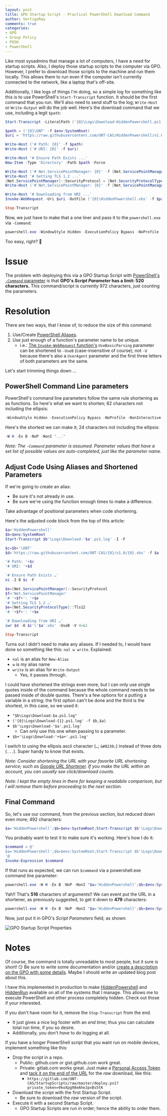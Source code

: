 ```yaml
---
layout: post
title: GPO Startup Script - Practical PowerShell Download Command
author: VertigoRay
comments: true
categories:
- GPO
- Group Policy
- POSH
- PowerShell
---
```

Like most sysadmins that manage a lot of computers, I have a need for startup scripts.
Also, I deploy those startup scripts to the computer via GPO.
However, I prefer to download those scripts to the machine and run them locally.
This allows them to run even if the computer isn't currently connected to the network, like a laptop that's off-site.

Additionally, I like logs of things I'm doing, so a simple log for something like this is to use PowerShell's `Start-Transcript` function.
It should be the first command that you run.
We'll also need to send stuff to the log; `Write-Host` or `Write-Output` will do the job well.
Here's the download command that we use, including a legit `$path`:

```powershell
Start-Transcript -LiteralPath ('{0}\Logs\Download-HiddenPowershell.ps1.log' -f $env:SystemRoot) -IncludeInvocationHeader -Force

$path = ('{0}\UNT' -f $env:SystemRoot)
$uri = 'https://raw.githubusercontent.com/UNT-CAS/HiddenPowershell/v1.0/HiddenPowershell.vbs'

Write-Host ('# Path: {0}' -f $path)
Write-Host ('# URI: {0}' -f $uri)

Write-Host '# Ensure Path Exists ...'
New-Item -Type 'Directory' -Path $path -Force

Write-Host ('# Net.ServicePointManager: {0}' -f [Net.ServicePointManager]::SecurityProtocol)
Write-Host '# Setting TLS 1.2 ...'
[Net.ServicePointManager]::SecurityProtocol = [Net.SecurityProtocolType]::Tls12
Write-Host ('# Net.ServicePointManager: {0}' -f [Net.ServicePointManager]::SecurityProtocol)

Write-Host '# Downloading from URI ...'
Invoke-WebRequest -Uri $uri -OutFile ('{0}\HiddenPowershell.vbs' -f $path) -UseBasicParsing -Verbose 4>&1

Stop-Transcript
```

Now, we just have to make that a one liner and pass it to the `powershell.exe` via `-Command`:

```powershell
powershell.exe -WindowStyle Hidden -ExecutionPolicy Bypass -NoProfile -NonInteractive -Command "Start-Transcript -LiteralPath ('{0}\Logs\Download-HiddenPowershell.ps1.log' -f $env:SystemRoot) -IncludeInvocationHeader -Force; $path = ('{0}\UNT' -f $env:SystemRoot); $uri = 'https://raw.githubusercontent.com/UNT-CAS/HiddenPowershell/v1.0/HiddenPowershell.vbs'; Write-Host ('# Path: {0}' -f $path); Write-Host ('# URI: {0}' -f $uri); Write-Host '# Ensure Path Exists ...'; New-Item -Type 'Directory' -Path $path -Force; Write-Host ('# Net.ServicePointManager: {0}' -f [Net.ServicePointManager]::SecurityProtocol); Write-Host '# Setting TLS 1.2 ...'; [Net.ServicePointManager]::SecurityProtocol = [Net.SecurityProtocolType]::Tls12; Write-Host ('# Net.ServicePointManager: {0}' -f [Net.ServicePointManager]::SecurityProtocol); Write-Host '# Downloading from URI ...'; Invoke-WebRequest -Uri $uri -OutFile ('{0}\HiddenPowershell.vbs' -f $path) -UseBasicParsing -Verbose 4>&1; Stop-Transcript"
```

Too easy, right? 🤔

# Issue

The problem with deploying this via a GPO Startup Script with [PowerShell's `-Command` parameter](https://docs.microsoft.com/en-us/powershell/scripting/core-powershell/console/powershell.exe-command-line-help) is that **GPO's *Script Parameter* has a limit: 520 characters.**
This command/script is currently 972 characters, just counting the parameters.

# Resolution

There are two ways, that I know of, to reduce the size of this command:

1. Use/Create [PowerShell Aliases](https://docs.microsoft.com/en-us/powershell/module/microsoft.powershell.utility/get-alias).
1. Use just enough of a function's parameter name to be unique.
   - i.e.: [The `Invoke-WebRequest` function's](https://docs.microsoft.com/en-us/powershell/module/microsoft.powershell.utility/invoke-webrequest) `UseBasicParsing` parameter can be shortened to `-UseB` (case-insensitive of course); not `-U` because there's also a `UserAgent` parameter and the first three letters of both parameters are the same.

Let's start trimming things down ...

## PowerShell Command Line parameters

PowerShell's command line parameters follow the same rule shortening as as functions.
So here's what we want to shorten; 82 characters not including the ellipsis:

```powershell
-WindowStyle Hidden -ExecutionPolicy Bypass -NoProfile -NonInteractive -Command "..."
```

Here's the shortest we can make it; 24 characters not including the ellipsis:

```powershell
-W H -Ex B -NoP -NonI "..."
```

*Note: The `-Command` parameter is assumed.*
*Parameter values that have a set list of possible values are auto-completed, just like the parameter name.*

## Adjust Code Using Aliases and Shortened Parameters

If we're going to create an alias:

- Be sure it's not already in use.
- Be sure we're using the function enough times to make a difference.

Take advantage of positional parameters when code shortening.

Here's the adjusted code block from the top of this article:

```powershell
$a='HiddenPowershell'
$b=$env:SystemRoot
Start-Transcript $b'\Logs\Download-'$a'.ps1.log' -I -F

$c=$b+'\UNT'
$d='https://raw.githubusercontent.com/UNT-CAS/{0}/v1.0/{0}.vbs' -f $a

'# Path: '+$c
'# URI: '+$d

'# Ensure Path Exists …'
ni -I D $c -F

$e=[Net.ServicePointManager]::SecurityProtocol
$f='Net.ServicePointManager'
'# '+$f+': '+$e
'# Setting TLS 1.2 …'
$e=[Net.SecurityProtocolType]::Tls12
'# '+$f+': '+$e

'# Downloading from URI …'
iwr $d -O $c'\'$a'.vbs' -UseB -V 4>&1

Stop-Transcript
```

Turns out I didn't need to make any aliases.
If I needed to, I would have done so something like this: `nal w write`.
Explained:

- `nal` is an alias for `New-Alias`
- `w` is my alias name
- `write` is an alias for `Write-Output`
  - Yes, it passes through.

I could have shortened the strings even more, but I can only use single quotes inside of the command because the whole command needs to be passed inside of double quotes. There's a few options for a putting a variable in a string; the first option can't be done and the third is the shortest, in this case, so we used it:

- `"$b\Logs\Download-$a.ps1.log"`
- `('{0}\Logs\Download-{1}.ps1.log' -f $b,$a)`
- `$b'\Logs\Download-'$a'.ps1.log'`
  - Can only use this one when passing to a parameter.
- `$b+'\Logs\Download-'+$a+'.ps1.log'`

I switch to using the ellipsis ascii character (`…`; `&#8230;`) instead of three dots (`...`). Super handy to know that exists.

*Note: Consider shortening the URL with your favorite URL shortening service; such as [Google URL Shortener](https://goo.gl).*
*If you make the URL within an account, you can usually see click/download counts.*

*Note: I kept the empty lines in there for keeping a readabile comparison, but I will remove them before proceeding to the next section.*

## Final Command

So, let's use our command, from the previous section, but reduced down even more; 492 characters:

```powershell
$a='HiddenPowershell';$b=$env:SystemRoot;Start-Transcript $b'\Logs\Download-'$a'.ps1.log' -I -F;$c=$b+'\UNT';$d='https://raw.githubusercontent.com/UNT-CAS/{0}/v1.0/{0}.vbs' -f $a;'# Path: '+$c;'# URI: '+$d;'# Ensure Path Exists …';ni -I D $c -F;$e=[Net.ServicePointManager]::SecurityProtocol;$f='Net.ServicePointManager';'# '+$f+': '+$e;'# Setting TLS 1.2 …';$e=[Net.SecurityProtocolType]::Tls12;'# '+$f+': '+$e;'# Downloading from URI …';iwr $d -O $c'\'$a'.vbs' -UseB -V 4>&1;Stop-Transcript
```

You probably want to test it to make sure it's working.
Here's how I do it:

```powershell
$command = @'
$a='HiddenPowershell';$b=$env:SystemRoot;Start-Transcript $b'\Logs\Download-'$a'.ps1.log' -I -F;$c=$b+'\UNT';$d='https://raw.githubusercontent.com/UNT-CAS/{0}/v1.0/{0}.vbs' -f $a;'# Path: '+$c;'# URI: '+$d;'# Ensure Path Exists …';ni -I D $c -F;$e=[Net.ServicePointManager]::SecurityProtocol;$f='Net.ServicePointManager';'# '+$f+': '+$e;'# Setting TLS 1.2 …';$e=[Net.SecurityProtocolType]::Tls12;'# '+$f+': '+$e;'# Downloading from URI …';iwr $d -O $c'\'$a'.vbs' -UseB -V 4>&1;Stop-Transcript
'@
Invoke-Expression $command
```

If that runs as expected, we can run `$command` via a powershell.exe command line parameter:

```powershell
powershell.exe -W H -Ex B -NoP -NonI "$a='HiddenPowershell';$b=$env:SystemRoot;Start-Transcript $b'\Logs\Download-'$a'.ps1.log' -I -F;$c=$b+'\UNT';$d='https://raw.githubusercontent.com/UNT-CAS/{0}/v1.0/{0}.vbs' -f $a;'# Path: '+$c;'# URI: '+$d;'# Ensure Path Exists …';ni -I D $c -F;$e=[Net.ServicePointManager]::SecurityProtocol;$f='Net.ServicePointManager';'# '+$f+': '+$e;'# Setting TLS 1.2 …';$e=[Net.SecurityProtocolType]::Tls12;'# '+$f+': '+$e;'# Downloading from URI …';iwr $d -O $c'\'$a'.vbs' -UseB -V 4>&1;Stop-Transcript"
```

Yah!!
That's **516** characters of arguments!!
We can event put the URL in a shortener, as previously suggested, to get it down to **479** characters:

```powershell
powershell.exe -W H -Ex B -NoP -NonI "$a='HiddenPowershell';$b=$env:SystemRoot;Start-Transcript $b'\Logs\Download-'$a'.ps1.log' -I -F;$c=$b+'\UNT';$d='https://goo.gl/PZcPxi' -f $a;'# Path: '+$c;'# URI: '+$d;'# Ensure Path Exists …';ni -I D $c -F;$e=[Net.ServicePointManager]::SecurityProtocol;$f='Net.ServicePointManager';'# '+$f+': '+$e;'# Setting TLS 1.2 …';$e=[Net.SecurityProtocolType]::Tls12;'# '+$f+': '+$e;'# Downloading from URI …';iwr $d -O $c'\'$a'.vbs' -UseB -V 4>&1;Stop-Transcript"
```

Now, just put it in GPO's *Script Parameters* field; as shown:

![GPO Startup Script Properties](https://i.imgur.com/iztADwi.png)

# Notes

Of course, the command is totally unreadable to most people, but it sure is short! :smirk:
Be sure to write some documentation and/or [create a description on the GPO with some details](https://blogs.technet.microsoft.com/grouppolicy/2011/07/13/how-to-add-comment-for-a-gpo-with-powershell/).
Maybe I should write an updated blog post about this.

I have this implemented in production to make [HiddenPowershell](https://github.com/UNT-CAS/HiddenPowershell) and [HiddenRun](https://github.com/UNT-CAS/HiddenRun) available on all of the systems that I manage.
This allows me to execute PowerShell and other process completely hidden.
Check out those if your interested.

If you don't have room for it, remove the `Stop-Transcript` from the end.

- It just gives a nice log footer with an *end time*; thus you can calculate total run time, if you so desire.
- Additionally, you don't *have* to do logging at all.

If you have a longer PowerShell script that you want run on mobile devices, implement something like this:

- Drop the script in a repo.
  - Public: github.com or gist.github.com work great.
  - Private: gitlab.com works great. Just make a [Personal Access Token](https://gitlab.com/profile/personal_access_tokens) and [tack it on the end of the URL](https://gitlab.com/help/api/README.md#personal-access-tokens) for the *raw* download, like this:
    - `https://gitlab.com/UNT-CAS/StartupScripts/raw/master/deploy.ps1?private_token=9koXpg98eAheJpvBs5tK`
- Download the script with the first Startup Script.
  - Be sure to download the *raw* version of the script.
- Execute it with a second Startup Script.
  - GPO Startup Scripts are run in order; hence the ability to order them.
